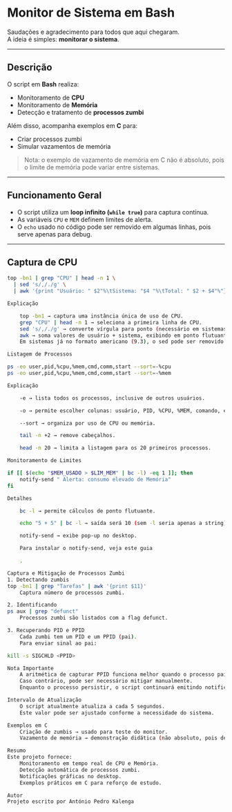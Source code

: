 # Monitor de Sistema em Bash

Saudações e agradecimento para todos que aqui chegaram.  
A ideia é simples: **monitorar o sistema**.

---

## Descrição
O script em **Bash** realiza:
- Monitoramento de **CPU**
- Monitoramento de **Memória**
- Detecção e tratamento de **processos zumbi**

Além disso, acompanha exemplos em **C** para:
- Criar processos zumbi  
- Simular vazamentos de memória  

> Nota: o exemplo de vazamento de memória em C não é absoluto, pois o limite de memória pode variar entre sistemas.

---

##  Funcionamento Geral
- O script utiliza um **loop infinito (`while true`)** para captura contínua.  
- As variáveis `CPU` e `MEM` definem limites de alerta.  
- O `echo` usado no código pode ser removido em algumas linhas, pois serve apenas para debug.  

---

## Captura de CPU

```bash
top -bn1 | grep "CPU" | head -n 1 \
  | sed 's/,/./g' \
  | awk '{print "Usuário: " $2"%\tSistema: "$4 "%\tTotal: " $2 + $4"%"}'

Explicação

    top -bn1 → captura uma instância única de uso de CPU.
    grep "CPU" | head -n 1 → seleciona a primeira linha de CPU.
    sed 's/,/./g' → converte vírgula para ponto (necessário em sistemas com locale pt).
    awk → soma valores de usuário + sistema, exibindo em ponto flutuante.
    Em sistemas já no formato americano (9.3), o sed pode ser removido.

Listagem de Processos

ps -eo user,pid,%cpu,%mem,cmd,comm,start --sort=-%cpu
ps -eo user,pid,%cpu,%mem,cmd,comm,start --sort=-%mem

Explicação

    -e → lista todos os processos, inclusive de outros usuários.

    -o → permite escolher colunas: usuário, PID, %CPU, %MEM, comando, etc.

    --sort → organiza por uso de CPU ou memória.

    tail -n +2 → remove cabeçalhos.

    head -n 20 → limita a listagem para os 20 primeiros processos.

Monitoramento de Limites

if [[ $(echo "$MEM_USADO > $LIM_MEM" | bc -l) -eq 1 ]]; then
    notify-send " Alerta: consumo elevado de Memória"
fi

Detalhes

    bc -l → permite cálculos de ponto flutuante.

    echo "5 + 5" | bc -l → saída será 10 (sem -l seria apenas a string).

    notify-send → exibe pop-up no desktop.

    Para instalar o notify-send, veja este guia

    .

Captura e Mitigação de Processos Zumbi
1. Detectando zumbis
top -bn1 | grep "Tarefas" | awk '{print $11}'
    Captura número de processos zumbi.

2. Identificando
ps aux | grep "defunct"
    Processos zumbi são listados com a flag defunct.

3. Recuperando PID e PPID
    Cada zumbi tem um PID e um PPID (pai).
    Para enviar sinal ao pai:

kill -s SIGCHLD <PPID>

Nota Importante
    A aritmética de capturar PPID funciona melhor quando o processo pai tem apenas um filho.
    Caso contrário, pode ser necessário mitigar manualmente.
    Enquanto o processo persistir, o script continuará emitindo notificações com notify-send.

Intervalo de Atualização
    O script atualmente atualiza a cada 5 segundos.
    Este valor pode ser ajustado conforme a necessidade do sistema.

Exemplos em C
    Criação de zumbis → usado para teste do monitor.
    Vazamento de memória → demonstração didática (não absoluto, pois depende do limite do SO).

Resumo
Este projeto fornece:
    Monitoramento em tempo real de CPU e Memória.
    Detecção automática de processos zumbi.
    Notificações gráficas no desktop.
    Exemplos práticos em C para reforço de estudo.

Autor
Projeto escrito por António Pedro Kalenga
